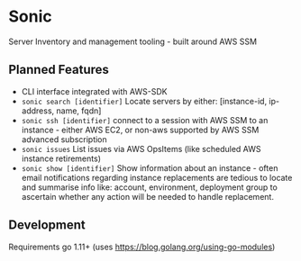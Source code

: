 # Sonic

Server Inventory and management tooling - built around AWS SSM

## Planned Features

* CLI interface integrated with AWS-SDK
* `sonic search [identifier]` Locate servers by either: [instance-id, ip-address, name, fqdn]
* `sonic ssh [identifier]` connect to a session with AWS SSM to an instance - either AWS EC2, or non-aws supported by AWS SSM advanced subscription
* `sonic issues` List issues via AWS OpsItems (like scheduled AWS instance retirements)
* `sonic show [identifier]` Show information about an instance - often email notifications regarding instance replacements are tedious to locate and summarise info like: account, environment, deployment group to ascertain whether any action will be needed to handle replacement.

## Development

Requirements go 1.11+ (uses https://blog.golang.org/using-go-modules)
